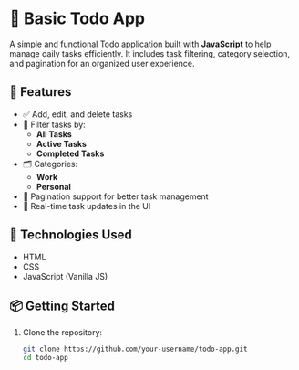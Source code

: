 # 📝 Basic Todo App

A simple and functional Todo application built with **JavaScript** to help manage daily tasks efficiently. It includes task filtering, category selection, and pagination for an organized user experience.

## 🚀 Features

- ✅ Add, edit, and delete tasks
- 📂 Filter tasks by:
  - **All Tasks**
  - **Active Tasks**
  - **Completed Tasks**
- 🗂️ Categories:
  - **Work**
  - **Personal**
- 📄 Pagination support for better task management
- 🔄 Real-time task updates in the UI

## 🧰 Technologies Used

- HTML
- CSS
- JavaScript (Vanilla JS)

## 📦 Getting Started

1. Clone the repository:

   ```bash
   git clone https://github.com/your-username/todo-app.git
   cd todo-app

